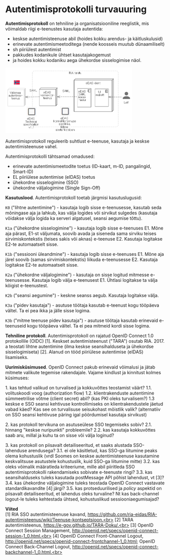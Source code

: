 # Autentimisprotokolli turvauuring

__Autentimisprotokoll__ on tehniline ja organisatsiooniline reeglistik, mis võimaldab riigi e-teenustes kasutaja autentida:
- keskse autentimisteenuse abil (hoides kokku arendus- ja käitluskulusid)
- erinevate autentimismeetoditega (nende koosseis muutub dünaamiliselt)
- sh piiriülest autentimist
- pakkudes kodanikule ühtset kasutajakogemust
- ja hoides kokku kodaniku aega ühekordse sisselogimise näol.

<img src='img/3-1.PNG' style='width: 400px;'>

Autentimisprotokoll reguleerib suhtlust e-teenuse, kasutaja ja keskse autentimisteenuse vahel.

Autentimisprotokolli tähtsamad omadused:
- erinevate autentimismeetodite toetus (ID-kaart, m-ID, pangalingid, Smart-ID)
- EL piiriülese autentimise (eIDAS) toetus
- ühekordne sisselogimine (SSO)
- ühekordne väljalogimine (Single Sign-Off)

__Kasutuslood__. Autentimisprotokoll toetab järgmisi kasutuslugusid:

`K0` ("lihtne autentimine") - kasutaja logib sisse e-teenusesse, kasutab seda mõningase aja ja lahkub, kas välja logides või sirvikut sulgedes (kasutaja võidakse välja logida ka serveri algatusel, seansi aegumise tõttu).

`K1a` ("ühekordne sisselogimine") - kasutaja logib sisse e-teenuses E1. Mõne aja pärast, E1-st väljumata, soovib avada ja siseneda sama sirviku teises sirvimiskontekstis (teises sakis või aknas) e-teenuse E2. Kasutaja logitakse E2-te automaatselt sisse.

`K1b` ("sessiooni üleandmine") - kasutaja logib sisse e-teenuses E1. Mõne aja järel soovib (samas sirvimiskontekstis) liikuda e-teenusesse E2. Kasutaja logitakse E2-te automaatselt sisse.

`K2a` ("ühekordne väljalogimine") - kasutaja on sisse logitud mitmesse e-teenusesse. Kasutaja logib välja e-teenusest E1. Ühtlasi logitakse ta välja kõigist e-teenustest.

`K2b` ("seansi aegumine") - keskne seanss aegub. Kasutaja logitakse välja.

`K3a` ("pidev kasutaja") - asutuse töötaja kasutab e-teenust kogu tööpäeva vältel. Ta ei pea ikka ja jälle sisse logima.

`K3b` ("mitme teenuse pidev kasutaja") - asutuse töötaja kasutab erinevaid e-teenuseid kogu tööpäeva vältel. Ta ei pea mitmeid kordi sisse logima.

__Tehniline protokoll__. Autentimisprotokoll on rajatud OpenID Connect 1.0 protokollile (OIDC) [1]. Keskset autentimisteenust ("TARA") osutab RIA. 2017. a teostati lihtne autentimine (ilma keskse seansihalduseta ja ühekordse sisselogimiseta) [2]. Alanud on tööd piiriülese autentimise (eIDAS) lisamiseks. 

__Uurimisküsimused__.
OpenID Connect pakub erinevaid võimalusi ja jätab mitmete valikute tegemise rakendajale. Vajame kindlust ja kinnitust kolmes küsimuses:

1\. kas tehtud valikud on turvalised ja kokkuvõttes teostamist väärt?
1.1. volituskoodi voog (authorization flow)
1.2. klientrakenduste autentimine sümmeetrilise võtme (client secret) abil? (kas PKI oleks turvalisem?)
1.3 keskse e SSO seansi kehtivuse kontrollimiseks on klientrakendustele jäetud vabad käed? Kas see on turvalisuse seisukohast mõistlik valik? (alternatiiv on SSO seansi kehtivuse päring igal pöördumisel kasutaja sirvikust)

2\. kas protokoll tervikuna on asutuseülese SSO tegemiseks sobiv?
2.1. hinnang "keskse nuripunkti" probleemile?
2.2. kas kasutaja kokkuvõttes saab aru, millal ja kuhu ta on sisse või välja loginud? 

3\. kas protokoll on piisavalt detailiseeritud, et saaks alustada SSO-lahenduse arendusega?
3.1. ei ole käsitletud, kas SSO-ga liitumine peaks olema kohustuslik (vrdl Soomes on keskse autentimisteenuse kasutamine keskvalitsuse asutustele kohustuslik, kuid SSO-ga liitumine mitte)
3.2. kas oleks võimalik määratleda kriteeriume, mille abil piiritleda SSO autentimisprotokolli rakendamiseks sobivate e-teenuste ringi?
3.3. kas seansihalduseks tuleks kasutada postMessage API põhist lahendust, vt [3]?
3.4. kas ühekordne väljalogimine tuleks teostada OpenID Connect vastavate standardikavandite [4] järgi?
3.5. kas protseduurilised ja _policy_ aspektid on piisavalt detailiseeritud, et lahendus oleks turvaline? Nt kas back-channel logout-le tuleks kehtestada ühtsed, kohustuslikud sessiooniaegumisajad?

__Viited__<br>
[1] RIA SSO autentimisteenuse kavand, https://github.com/ria-eidas/RIA-autentimisteenus/wiki/Teenuse-kontseptsioon.<br>
[2] TARA autentimisteenus, https://e-gov.github.io/TARA-Doku/.<br>
[3] OpenID Connect Session Management, http://openid.net/specs/openid-connect-session-1_0.html.<br>
[4] OpenID Connect Front-Channel Logout, http://openid.net/specs/openid-connect-frontchannel-1_0.html; OpenID Connect Back-Channel Logout, http://openid.net/specs/openid-connect-backchannel-1_0.html.<br>


